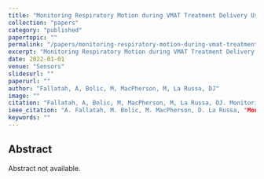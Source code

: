 ```yaml
---
title: "Monitoring Respiratory Motion during VMAT Treatment Delivery Using Ultra-Wideband Radar"
collection: "papers"
category: "published"
papertopic: ""
permalink: "/papers/monitoring-respiratory-motion-during-vmat-treatment-delivery-using-ultra-wideband-radar"
excerpt: "Monitoring Respiratory Motion during VMAT Treatment Delivery Using Ultra-Wideband Radar published in Sensors."
date: 2022-01-01
venue: "Sensors"
slidesurl: ""
paperurl: ""
author: "Fallatah, A, Bolic, M, MacPherson, M, La Russa, DJ"
image: ""
citation: "Fallatah, A, Bolic, M, MacPherson, M, La Russa, DJ. Monitoring Respiratory Motion during VMAT Treatment Delivery Using Ultra-Wideband Radar. Sensors, 2022."
ieee_citation: "A. Fallatah, M. Bolic, M. MacPherson, D. La Russa, "Monitoring Respiratory Motion during VMAT Treatment Delivery Using Ultra-Wideband Radar," Sensors, vol. 22, no. 6, pp. 2287, 2022."
keywords: ""
---
```


## Abstract

Abstract not available.
